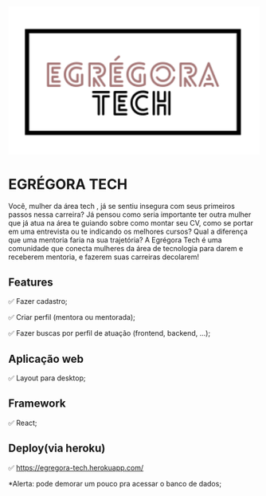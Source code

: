 ![descricao](public/images/egregora-logo.png) 

# EGRÉGORA TECH
Você, mulher da área tech , já se sentiu insegura com seus primeiros passos nessa carreira? Já pensou como seria importante ter outra mulher que já atua na área te guiando sobre como montar seu CV, como se portar em uma entrevista ou te indicando os melhores cursos? Qual a diferença que uma mentoria faria na sua trajetória? A Egrégora Tech é uma comunidade que conecta mulheres da área de tecnologia para darem e receberem mentoria, e fazerem suas carreiras decolarem! 

## Features
✅  Fazer cadastro; 

✅  Criar perfil (mentora ou mentorada);

✅  Fazer buscas por perfil de atuação  (frontend, backend, ...);

## Aplicação web
✅  Layout para desktop;

## Framework

✅  React;

## Deploy(via heroku)

✅  https://egregora-tech.herokuapp.com/

*Alerta: pode demorar um pouco pra acessar o banco de dados;
